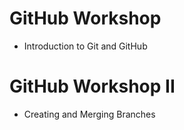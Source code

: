 # GitHub Workshop
- Introduction to Git and GitHub

# GitHub Workshop II
- Creating and Merging Branches
